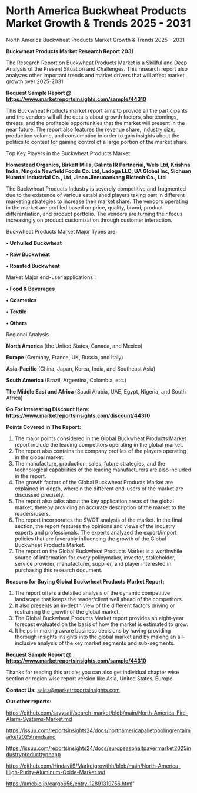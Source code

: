 # North America Buckwheat Products Market Growth & Trends 2025 - 2031
North America Buckwheat Products Market Growth & Trends 2025 - 2031

<strong>Buckwheat Products Market Research Report 2031</strong>

The Research Report on Buckwheat Products Market is a Skillful and Deep Analysis of the Present Situation and Challenges. This research report also analyzes other important trends and market drivers that will affect market growth over 2025-2031.

<strong>Request Sample Report @ <a href=https://www.marketreportsinsights.com/sample/44310>https://www.marketreportsinsights.com/sample/44310</a></strong>

This Buckwheat Products market report aims to provide all the participants and the vendors will all the details about growth factors, shortcomings, threats, and the profitable opportunities that the market will present in the near future. The report also features the revenue share, industry size, production volume, and consumption in order to gain insights about the politics to contest for gaining control of a large portion of the market share.

Top Key Players in the Buckwheat Products Market:

<strong>Homestead Organics, Birkett Mills, Galinta IR Partneriai, Wels Ltd, Krishna India, Ningxia Newfield Foods Co. Ltd, Ladoga LLC, UA Global Inc, Sichuan Huantai Industrial Co., Ltd, Jinan Jinnuoankang Biotech Co., Ltd</strong>

The Buckwheat Products Industry is severely competitive and fragmented due to the existence of various established players taking part in different marketing strategies to increase their market share. The vendors operating in the market are profiled based on price, quality, brand, product differentiation, and product portfolio. The vendors are turning their focus increasingly on product customization through customer interaction.

Buckwheat Products Market Major Types are:

<strong>•  Unhulled Buckwheat

•  Raw Buckwheat

•  Roasted Buckwheat</strong>

Market Major end-user applications :

<strong>•  Food & Beverages

•  Cosmetics

•  Textile

•  Others</strong>

Regional Analysis

</u><strong><b>North America</b></strong> (the United States, Canada, and Mexico)

<strong><b>Europe </b></strong>(Germany, France, UK, Russia, and Italy)

<strong><b>Asia-Pacific</b></strong> (China, Japan, Korea, India, and Southeast Asia)

<strong><b>South America</b></strong> (Brazil, Argentina, Colombia, etc.)

<strong><b>The Middle East and Africa</b></strong> (Saudi Arabia, UAE, Egypt, Nigeria, and South Africa)

<strong>Go For Interesting Discount Here: <a href=https://www.marketreportsinsights.com/discount/44310>https://www.marketreportsinsights.com/discount/44310</a></strong>

<strong>Points Covered in The Report:</strong>
<ol>
  <li>The major points considered in the Global Buckwheat Products Market report include the leading competitors operating in the global market.</li>
  <li>The report also contains the company profiles of the players operating in the global market.</li>
  <li>The manufacture, production, sales, future strategies, and the technological capabilities of the leading manufacturers are also included in the report.</li>
  <li>The growth factors of the Global Buckwheat Products Market are explained in-depth, wherein the different end-users of the market are discussed precisely.</li>
  <li>The report also talks about the key application areas of the global market, thereby providing an accurate description of the market to the readers/users.</li>
  <li>The report incorporates the SWOT analysis of the market. In the final section, the report features the opinions and views of the industry experts and professionals. The experts analyzed the export/import policies that are favorably influencing the growth of the Global Buckwheat Products Market.</li>
  <li>The report on the Global Buckwheat Products Market is a worthwhile source of information for every policymaker, investor, stakeholder, service provider, manufacturer, supplier, and player interested in purchasing this research document.</li>
</ol>
<strong>Reasons for Buying Global Buckwheat Products Market Report:</strong>

<ol>
  <li>The report offers a detailed analysis of the dynamic competitive landscape that keeps the reader/client well ahead of the competitors.</li>
  <li>It also presents an in-depth view of the different factors driving or restraining the growth of the global market.</li>
  <li>The Global Buckwheat Products Market report provides an eight-year forecast evaluated on the basis of how the market is estimated to grow.</li>
  <li>It helps in making aware business decisions by having providing thorough insights insights into the global market and by making an all-inclusive analysis of the key market segments and sub-segments.</li>
</ol>
<strong>Request Sample Report @ <a href=https://www.marketreportsinsights.com/sample/44310>https://www.marketreportsinsights.com/sample/44310</a></strong>


Thanks for reading this article; you can also get individual chapter wise section or region wise report version like Asia, United States, Europe.

<strong>Contact Us:</strong>
sales@marketreportsinsights.com

<strong>Our other reports:</strong>

<a href=https://github.com/sayysaif/search-market/blob/main/North-America-Fire-Alarm-Systems-Market.md>https://github.com/sayysaif/search-market/blob/main/North-America-Fire-Alarm-Systems-Market.md</a>

<a href=https://issuu.com/reportsinsights24/docs/northamericapalletpoolingrentalmarket2025trendsand>https://issuu.com/reportsinsights24/docs/northamericapalletpoolingrentalmarket2025trendsand</a>

<a href=https://issuu.com/reportsinsights24/docs/europeasphaltpavermarket2025industryproducttypeapp>https://issuu.com/reportsinsights24/docs/europeasphaltpavermarket2025industryproducttypeapp</a>

<a href=https://github.com/Hindavii9/Marketgrowthh/blob/main/North-America-High-Purity-Aluminum-Oxide-Market.md>https://github.com/Hindavii9/Marketgrowthh/blob/main/North-America-High-Purity-Aluminum-Oxide-Market.md</a>

<a href=https://ameblo.jp/cargo656/entry-12891319756.html>https://ameblo.jp/cargo656/entry-12891319756.html</a>"
